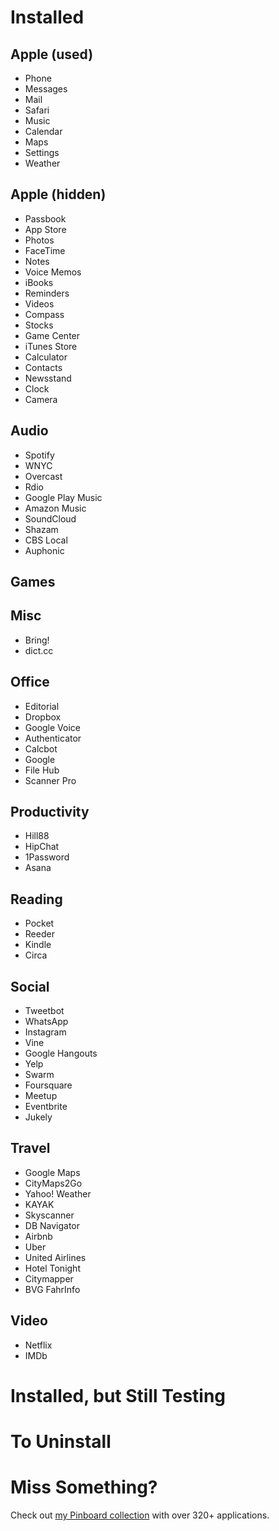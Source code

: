 # Installed 

## Apple (used)

* Phone
* Messages
* Mail
* Safari
* Music
* Calendar
* Maps
* Settings
* Weather

## Apple (hidden)

* Passbook
* App Store
* Photos
* FaceTime
* Notes
* Voice Memos
* iBooks
* Reminders
* Videos
* Compass
* Stocks
* Game Center
* iTunes Store
* Calculator
* Contacts
* Newsstand
* Clock
* Camera

## Audio

* Spotify
* WNYC
* Overcast
* Rdio
* Google Play Music
* Amazon Music
* SoundCloud
* Shazam
* CBS Local
* Auphonic

## Games

## Misc

* Bring!
* dict.cc

## Office

* Editorial
* Dropbox
* Google Voice
* Authenticator
* Calcbot
* Google
* File Hub
* Scanner Pro

## Productivity

* Hill88
* HipChat
* 1Password
* Asana

## Reading

* Pocket
* Reeder
* Kindle
* Circa

## Social

* Tweetbot
* WhatsApp
* Instagram
* Vine
* Google Hangouts
* Yelp
* Swarm
* Foursquare
* Meetup
* Eventbrite
* Jukely

## Travel

* Google Maps
* CityMaps2Go
* Yahoo! Weather
* KAYAK
* Skyscanner
* DB Navigator
* Airbnb
* Uber
* United Airlines
* Hotel Tonight
* Citymapper
* BVG FahrInfo

## Video

* Netflix
* IMDb


# Installed, but Still Testing 


# To Uninstall


# Miss Something?

Check out [my Pinboard collection](https://pinboard.in/u:michaelx/t:iphone/t:application/) with over 320+ applications.